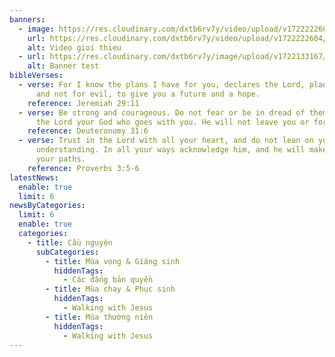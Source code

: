 ```yaml
---
banners:
  - image: https://res.cloudinary.com/dxtb6rv7y/video/upload/v1722222604/video-banner_gwdvew.mp4
    url: https://res.cloudinary.com/dxtb6rv7y/video/upload/v1722222604/video-banner_gwdvew.mp4
    alt: Video gioi thieu
  - url: https://res.cloudinary.com/dxtb6rv7y/image/upload/v1722133167/maxresdefault_n0yeqb.jpg
    alt: Banner test
bibleVerses:
  - verse: For I know the plans I have for you, declares the Lord, plans for welfare
      and not for evil, to give you a future and a hope.
    reference: Jeremiah 29:11
  - verse: Be strong and courageous. Do not fear or be in dread of them, for it is
      the Lord your God who goes with you. He will not leave you or forsake you.
    reference: Deuteronomy 31:6
  - verse: Trust in the Lord with all your heart, and do not lean on your own
      understanding. In all your ways acknowledge him, and he will make straight
      your paths.
    reference: Proverbs 3:5-6
latestNews:
  enable: true
  limit: 6
newsByCategories:
  limit: 6
  enable: true
  categories:
    - title: Cầu nguyện
      subCategories:
        - title: Mùa vọng & Giáng sinh
          hiddenTags:
            - Các đấng bản quyền
        - title: Mùa chay & Phục sinh
          hiddenTags:
            - Walking with Jesus
        - title: Mùa thường niên
          hiddenTags:
            - Walking with Jesus
---
```

